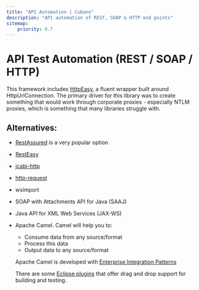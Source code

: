 ```yaml
---
title: "API Automation | Cubano"
description: "API automation of REST, SOAP & HTTP end points"
sitemap:
    priority: 0.7
---
```


# API Test Automation (REST / SOAP / HTTP)

This framework includes [HttpEasy](./httpeasy), a fluent wrapper built around HttpUrlConnection.  The primary driver for this library was to create something that would work through corporate proxies - especially NTLM proxies, which is something that many libraries struggle with. 

## Alternatives:

* [RestAssured](http://rest-assured.io) is a very popular option
* [RestEasy](http://resteasy.jboss.org)
* [jcabi-http](https://github.com/jcabi/jcabi-http)
* [http-request](https://github.com/kevinsawicki/http-request)
* wsimport
* SOAP with Attachments API for Java (SAAJ)
* Java API for XML Web Services (JAX-WS)
* Apache Camel. Camel will help you to:
    * Consume data from any source/format
    * Process this data
    * Output data to any source/format

  Apache Camel is developed with [Enterprise Integration Patterns](https://en.wikipedia.org/wiki/Enterprise_application_integration)
    
  There are some [Eclipse plugins](http://tools.jboss.org/features/apachecamel.html) that offer drag and drop support for building and testing.

